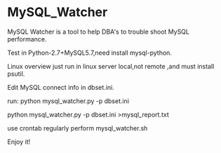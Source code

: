 # MySQL_Watcher
MySQL Watcher is a tool to help DBA's to trouble shoot MySQL performance.

Test in Python-2.7+MySQL5.7,need install mysql-python.

Linux overview just run in linux server local,not remote ,and must install psutil.

Edit MySQL connect info in dbset.ini.

run:
python mysql_watcher.py -p dbset.ini

python mysql_watcher.py -p dbset.ini >mysql_report.txt

use crontab regularly perform mysql_watcher.sh

Enjoy it! 
